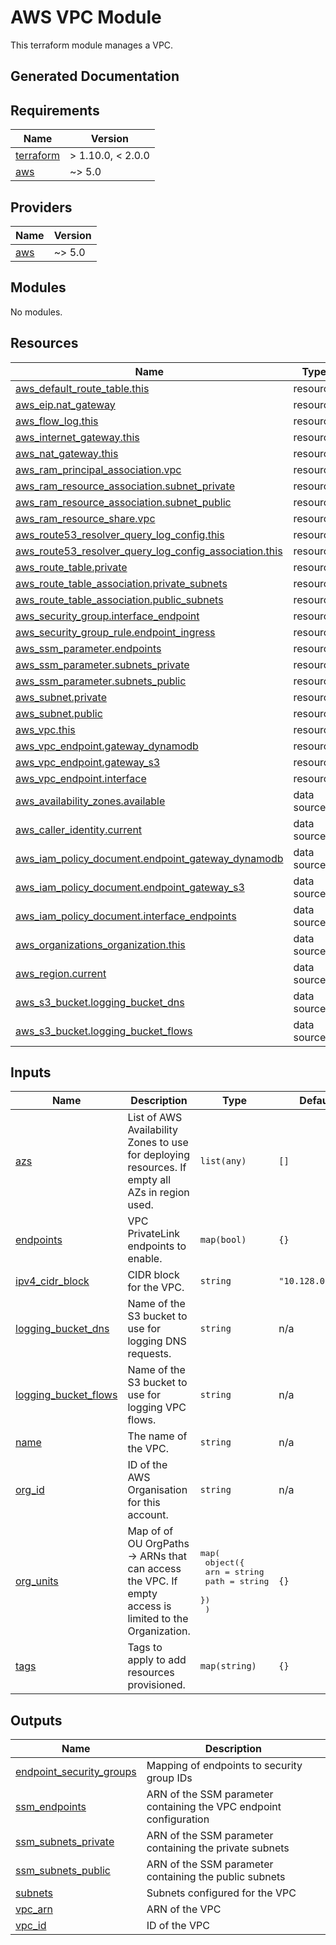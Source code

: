 # AWS VPC Module

This terraform module manages a VPC.


## Generated Documentation

<!-- BEGIN_TF_DOCS -->
## Requirements

| Name | Version |
|------|---------|
| <a name="requirement_terraform"></a> [terraform](#requirement\_terraform) | > 1.10.0, < 2.0.0 |
| <a name="requirement_aws"></a> [aws](#requirement\_aws) | ~> 5.0 |

## Providers

| Name | Version |
|------|---------|
| <a name="provider_aws"></a> [aws](#provider\_aws) | ~> 5.0 |

## Modules

No modules.

## Resources

| Name | Type |
|------|------|
| [aws_default_route_table.this](https://registry.terraform.io/providers/hashicorp/aws/latest/docs/resources/default_route_table) | resource |
| [aws_eip.nat_gateway](https://registry.terraform.io/providers/hashicorp/aws/latest/docs/resources/eip) | resource |
| [aws_flow_log.this](https://registry.terraform.io/providers/hashicorp/aws/latest/docs/resources/flow_log) | resource |
| [aws_internet_gateway.this](https://registry.terraform.io/providers/hashicorp/aws/latest/docs/resources/internet_gateway) | resource |
| [aws_nat_gateway.this](https://registry.terraform.io/providers/hashicorp/aws/latest/docs/resources/nat_gateway) | resource |
| [aws_ram_principal_association.vpc](https://registry.terraform.io/providers/hashicorp/aws/latest/docs/resources/ram_principal_association) | resource |
| [aws_ram_resource_association.subnet_private](https://registry.terraform.io/providers/hashicorp/aws/latest/docs/resources/ram_resource_association) | resource |
| [aws_ram_resource_association.subnet_public](https://registry.terraform.io/providers/hashicorp/aws/latest/docs/resources/ram_resource_association) | resource |
| [aws_ram_resource_share.vpc](https://registry.terraform.io/providers/hashicorp/aws/latest/docs/resources/ram_resource_share) | resource |
| [aws_route53_resolver_query_log_config.this](https://registry.terraform.io/providers/hashicorp/aws/latest/docs/resources/route53_resolver_query_log_config) | resource |
| [aws_route53_resolver_query_log_config_association.this](https://registry.terraform.io/providers/hashicorp/aws/latest/docs/resources/route53_resolver_query_log_config_association) | resource |
| [aws_route_table.private](https://registry.terraform.io/providers/hashicorp/aws/latest/docs/resources/route_table) | resource |
| [aws_route_table_association.private_subnets](https://registry.terraform.io/providers/hashicorp/aws/latest/docs/resources/route_table_association) | resource |
| [aws_route_table_association.public_subnets](https://registry.terraform.io/providers/hashicorp/aws/latest/docs/resources/route_table_association) | resource |
| [aws_security_group.interface_endpoint](https://registry.terraform.io/providers/hashicorp/aws/latest/docs/resources/security_group) | resource |
| [aws_security_group_rule.endpoint_ingress](https://registry.terraform.io/providers/hashicorp/aws/latest/docs/resources/security_group_rule) | resource |
| [aws_ssm_parameter.endpoints](https://registry.terraform.io/providers/hashicorp/aws/latest/docs/resources/ssm_parameter) | resource |
| [aws_ssm_parameter.subnets_private](https://registry.terraform.io/providers/hashicorp/aws/latest/docs/resources/ssm_parameter) | resource |
| [aws_ssm_parameter.subnets_public](https://registry.terraform.io/providers/hashicorp/aws/latest/docs/resources/ssm_parameter) | resource |
| [aws_subnet.private](https://registry.terraform.io/providers/hashicorp/aws/latest/docs/resources/subnet) | resource |
| [aws_subnet.public](https://registry.terraform.io/providers/hashicorp/aws/latest/docs/resources/subnet) | resource |
| [aws_vpc.this](https://registry.terraform.io/providers/hashicorp/aws/latest/docs/resources/vpc) | resource |
| [aws_vpc_endpoint.gateway_dynamodb](https://registry.terraform.io/providers/hashicorp/aws/latest/docs/resources/vpc_endpoint) | resource |
| [aws_vpc_endpoint.gateway_s3](https://registry.terraform.io/providers/hashicorp/aws/latest/docs/resources/vpc_endpoint) | resource |
| [aws_vpc_endpoint.interface](https://registry.terraform.io/providers/hashicorp/aws/latest/docs/resources/vpc_endpoint) | resource |
| [aws_availability_zones.available](https://registry.terraform.io/providers/hashicorp/aws/latest/docs/data-sources/availability_zones) | data source |
| [aws_caller_identity.current](https://registry.terraform.io/providers/hashicorp/aws/latest/docs/data-sources/caller_identity) | data source |
| [aws_iam_policy_document.endpoint_gateway_dynamodb](https://registry.terraform.io/providers/hashicorp/aws/latest/docs/data-sources/iam_policy_document) | data source |
| [aws_iam_policy_document.endpoint_gateway_s3](https://registry.terraform.io/providers/hashicorp/aws/latest/docs/data-sources/iam_policy_document) | data source |
| [aws_iam_policy_document.interface_endpoints](https://registry.terraform.io/providers/hashicorp/aws/latest/docs/data-sources/iam_policy_document) | data source |
| [aws_organizations_organization.this](https://registry.terraform.io/providers/hashicorp/aws/latest/docs/data-sources/organizations_organization) | data source |
| [aws_region.current](https://registry.terraform.io/providers/hashicorp/aws/latest/docs/data-sources/region) | data source |
| [aws_s3_bucket.logging_bucket_dns](https://registry.terraform.io/providers/hashicorp/aws/latest/docs/data-sources/s3_bucket) | data source |
| [aws_s3_bucket.logging_bucket_flows](https://registry.terraform.io/providers/hashicorp/aws/latest/docs/data-sources/s3_bucket) | data source |

## Inputs

| Name | Description | Type | Default | Required |
|------|-------------|------|---------|:--------:|
| <a name="input_azs"></a> [azs](#input\_azs) | List of AWS Availability Zones to use for deploying resources. If empty all AZs in region used. | `list(any)` | `[]` | no |
| <a name="input_endpoints"></a> [endpoints](#input\_endpoints) | VPC PrivateLink endpoints to enable. | `map(bool)` | `{}` | no |
| <a name="input_ipv4_cidr_block"></a> [ipv4\_cidr\_block](#input\_ipv4\_cidr\_block) | CIDR block for the VPC. | `string` | `"10.128.0.0/16"` | no |
| <a name="input_logging_bucket_dns"></a> [logging\_bucket\_dns](#input\_logging\_bucket\_dns) | Name of the S3 bucket to use for logging DNS requests. | `string` | n/a | yes |
| <a name="input_logging_bucket_flows"></a> [logging\_bucket\_flows](#input\_logging\_bucket\_flows) | Name of the S3 bucket to use for logging VPC flows. | `string` | n/a | yes |
| <a name="input_name"></a> [name](#input\_name) | The name of the VPC. | `string` | n/a | yes |
| <a name="input_org_id"></a> [org\_id](#input\_org\_id) | ID of the AWS Organisation for this account. | `string` | n/a | yes |
| <a name="input_org_units"></a> [org\_units](#input\_org\_units) | Map of of OU OrgPaths -> ARNs that can access the VPC. If empty access is limited to the Organization. | <pre>map(<br/>    object({<br/>      arn  = string<br/>      path = string<br/>    })<br/>  )</pre> | `{}` | no |
| <a name="input_tags"></a> [tags](#input\_tags) | Tags to apply to add resources provisioned. | `map(string)` | `{}` | no |

## Outputs

| Name | Description |
|------|-------------|
| <a name="output_endpoint_security_groups"></a> [endpoint\_security\_groups](#output\_endpoint\_security\_groups) | Mapping of endpoints to security group IDs |
| <a name="output_ssm_endpoints"></a> [ssm\_endpoints](#output\_ssm\_endpoints) | ARN of the SSM parameter containing the VPC endpoint configuration |
| <a name="output_ssm_subnets_private"></a> [ssm\_subnets\_private](#output\_ssm\_subnets\_private) | ARN of the SSM parameter containing the private subnets |
| <a name="output_ssm_subnets_public"></a> [ssm\_subnets\_public](#output\_ssm\_subnets\_public) | ARN of the SSM parameter containing the public subnets |
| <a name="output_subnets"></a> [subnets](#output\_subnets) | Subnets configured for the VPC |
| <a name="output_vpc_arn"></a> [vpc\_arn](#output\_vpc\_arn) | ARN of the VPC |
| <a name="output_vpc_id"></a> [vpc\_id](#output\_vpc\_id) | ID of the VPC |
<!-- END_TF_DOCS -->